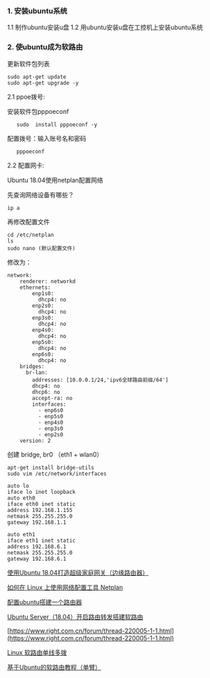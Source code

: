 

### 1. 安装ubuntu系统
  1.1 制作ubuntu安装u盘
  1.2 用ubuntu安装u盘在工控机上安装ubuntu系统

### 2. 使ubuntu成为软路由
  
更新软件包列表

```
sudo apt-get update
sudo apt-get upgrade -y
```

  2.1 ppoe拨号: 
  
   安装软件包pppoeconf
```
   sudo  install pppoeconf -y 
```
   配置拨号：输入账号名和密码
```
   pppoeconf
```

2.2 配置网卡:

Ubuntu 18.04使用netplan配置网络

先查询网络设备有哪些？
```
ip a
```
再修改配置文件
```
cd /etc/netplan
ls
sudo nano (默认配置文件)
```
修改为：
```
network:
    renderer: networkd
    ethernets:
        enp1s0:
          dhcp4: no
        enp2s0:
          dhcp4: no
        enp3s0:
          dhcp4: no
        enp4s0:
          dhcp4: no
        enp5s0:
          dhcp4: no
        enp6s0:
          dhcp4: no
    bridges:
      br-lan:
        addresses: [10.0.0.1/24,'ipv6全球路由前缀/64']
        dhcp4: no
        dhcp6: no
        accept-ra: no
        interfaces:
          - enp6s0
          - enp5s0
          - enp4s0
          - enp3s0
          - enp2s0
    version: 2
```



创建 bridge, br0 （eth1 + wlan0）

```
apt-get install bridge-utils
sudo vim /etc/network/interfaces
```

```
auto lo
iface lo inet loopback
auto eth0
iface eth0 inet static
address 192.168.1.155
netmask 255.255.255.0
gateway 192.168.1.1

auto eth1
iface eth1 inet static
address 192.168.6.1
netmask 255.255.255.0
gateway 192.168.6.1
```


[使用Ubuntu 18.04打造超级家庭网关（边缘路由器）](https://www.johnrosen1.com/ubuntu-router/)

[如何在 Linux 上使用网络配置工具 Netplan](https://zhuanlan.zhihu.com/p/46544606)

[配置ubuntu搭建一个路由器](https://blog.csdn.net/u012174021/article/details/45369457?depth_1-utm_source=distribute.pc_relevant.none-task&utm_source=distribute.pc_relevant.none-task)

[Ubuntu Server（18.04）开启路由转发搭建软路由](https://blog.csdn.net/Splend520/article/details/86505569)

[https://www.right.com.cn/forum/thread-220005-1-1.html](https://www.right.com.cn/forum/thread-220005-1-1.html)

[Linux 软路由单线多拨](https://www.zfl9.com/multi-wan-router.html)


[基于Ubuntu的软路由教程（单臂）](基于Ubuntu的软路由教程（单臂）)
